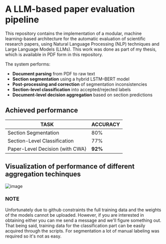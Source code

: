# A LLM-based paper evaluation pipeline

This repository contains the implementation of a modular, machine learning-based architecture for the automatic evaluation of scientific research papers, using Natural Language Processing (NLP) techniques and Large Language Models (LLMs). This work
was done as part of my thesis, which is available in PDF form in this repository.

The system performs:

- **Document parsing** from PDF to raw text  
- **Section segmentation** using a hybrid LSTM–BERT model  
- **Post-processing and correction** of segmentation inconsistencies  
- **Section-level classification** into accepted/rejected labels  
- **Document-level decision aggregation** based on section predictions


## Achieved performance

TASK | ACCURACY
--- | --- | 
| Section Segmentation         | 80%      |
| Section-Level Classification | 77%      |
| Paper-Level Decision (with CWA)   | **92%**  |

## Visualization of performance of different aggregation techinques
![image](https://github.com/user-attachments/assets/cb658ba3-3a72-491d-8e11-d93fa9d48150)



### NOTE
Unfortunately due to github constraints the full training data and the weights of the models cannot be uploaded. However, if you are interested in obtaining either you can me send a message and we'll figure something out. That being said, training
data for the classification part can be easily acquired through the scripts. For segmentation a lot of manual labeling was required so it's not as easy.
